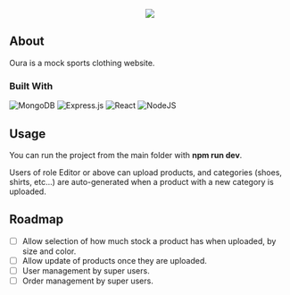 <p align="center">
  <img src="banner.png" />
</p>


## About
Oura is a mock sports clothing website.

### Built With
![MongoDB](https://img.shields.io/badge/MongoDB-%234ea94b.svg?style=for-the-badge&logo=mongodb&logoColor=white)
![Express.js](https://img.shields.io/badge/express.js-%23404d59.svg?style=for-the-badge&logo=express&logoColor=%2361DAFB)
![React](https://img.shields.io/badge/react-%2320232a.svg?style=for-the-badge&logo=react&logoColor=%2361DAFB)
![NodeJS](https://img.shields.io/badge/node.js-6DA55F?style=for-the-badge&logo=node.js&logoColor=white)
  
## Usage
You can run the project from the main folder with **npm run dev**.

Users of role Editor or above can upload products, and categories (shoes, shirts, etc...) are auto-generated when a product with a new category is uploaded.

## Roadmap
- [ ] Allow selection of how much stock a product has when uploaded, by size and color.
- [ ] Allow update of products once they are uploaded.
- [ ] User management by super users.
- [ ] Order management by super users.
